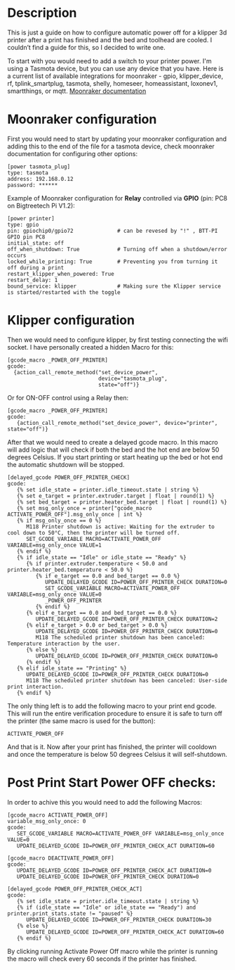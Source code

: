 # Description
This is just a guide on how to configure automatic power off for a klipper 3d printer after a print has finished and the bed and toolhead are cooled. I couldn’t find a guide for this, so I decided to write one. 

To start with you would need to add a switch to your printer power. I'm using a Tasmota device, but you can use any device that you have. Here is a current list of available integrations for moonraker - gpio, klipper_device, rf, tplink_smartplug, tasmota, shelly, homeseer, homeassistant, loxonev1, smartthings, or mqtt. [Moonraker documentation](https://moonraker.readthedocs.io/en/latest/configuration/#power)

# Moonraker configuration 
First you would need to start by updating your moonraker configuration and adding this to the end of the file for a tasmota device, check moonraker documentation for configuring other options:
```
[power tasmota_plug]
type: tasmota
address: 192.168.0.12
password: ******
```
   Example of Moonraker configuration for **Relay** controlled via **GPIO** (pin: PC8 on Bigtreetech Pi V1.2):
```
[power printer]
type: gpio
pin: gpiochip0/gpio72              # can be revesed by "!" , BTT-PI GPIO pin PC8
initial_state: off  
off_when_shutdown: True            # Turning off when a shutdown/error occurs 
locked_while_printing: True        # Preventing you from turning it off during a print
restart_klipper_when_powered: True
restart_delay: 1
bound_service: klipper             # Making sure the Klipper service is started/restarted with the toggle
```
# Klipper configuration
Then we would need to configure klipper, by first testing connecting the wifi socket. I have personally created a hidden Macro for this:

```
[gcode_macro _POWER_OFF_PRINTER]
gcode:
  {action_call_remote_method("set_device_power",
                             device="tasmota_plug",
                             state="off")}
```
   Or for ON-OFF control using a Relay then:
```
[gcode_macro _POWER_OFF_PRINTER]
gcode:
   {action_call_remote_method("set_device_power", device="printer", state="off")}
```
After that we would need to create a delayed gcode macro. In this macro will add logic that will check if both the bed and the hot end are below 50 degrees Celsius. If you start printing or start heating up the bed or hot end the automatic shutdown will be stopped. 
```
[delayed_gcode POWER_OFF_PRINTER_CHECK]
gcode:
   {% set idle_state = printer.idle_timeout.state | string %}
   {% set e_target = printer.extruder.target | float | round(1) %}
   {% set bed_target = printer.heater_bed.target | float | round(1) %}
   {% set msg_only_once = printer["gcode_macro ACTIVATE_POWER_OFF"].msg_only_once | int %}
   {% if msg_only_once == 0 %}
      M118 Printer shutdown is active: Waiting for the extruder to cool down to 50°C, then the printer will be turned off.
      SET_GCODE_VARIABLE MACRO=ACTIVATE_POWER_OFF VARIABLE=msg_only_once VALUE=1  
   {% endif %}  
   {% if idle_state == "Idle" or idle_state == "Ready" %}
      {% if printer.extruder.temperature < 50.0 and printer.heater_bed.temperature < 50.0 %}
         {% if e_target == 0.0 and bed_target == 0.0 %}
            UPDATE_DELAYED_GCODE ID=POWER_OFF_PRINTER_CHECK DURATION=0
            SET_GCODE_VARIABLE MACRO=ACTIVATE_POWER_OFF VARIABLE=msg_only_once VALUE=0
            _POWER_OFF_PRINTER
         {% endif %}	
      {% elif e_target == 0.0 and bed_target == 0.0 %}
         UPDATE_DELAYED_GCODE ID=POWER_OFF_PRINTER_CHECK DURATION=2
      {% elif e_target > 0.0 or bed_target > 0.0 %}
         UPDATE_DELAYED_GCODE ID=POWER_OFF_PRINTER_CHECK DURATION=0
         M118 The scheduled printer shutdown has been canceled: Temperature interaction by the user.
      {% else %}
         UPDATE_DELAYED_GCODE ID=POWER_OFF_PRINTER_CHECK DURATION=0
      {% endif %}	  
   {% elif idle_state == "Printing" %}
      UPDATE_DELAYED_GCODE ID=POWER_OFF_PRINTER_CHECK DURATION=0
      M118 The scheduled printer shutdown has been canceled: User-side print interaction.	  
   {% endif %}
```

The only thing left is to add the following macro to your print end gcode. This will run the entire verification procedure to ensure it is safe to turn off the printer (the same macro is used for the button):
```
ACTIVATE_POWER_OFF
```

And that is it. Now after your print has finished, the printer will cooldown and once the temperature is below 50 degrees Celsius it will self-shutdown.

# Post Print Start Power OFF checks:
In order to achive this you would need to add the following Macros:
```
[gcode_macro ACTIVATE_POWER_OFF]
variable_msg_only_once: 0
gcode:
   SET_GCODE_VARIABLE MACRO=ACTIVATE_POWER_OFF VARIABLE=msg_only_once VALUE=0
   UPDATE_DELAYED_GCODE ID=POWER_OFF_PRINTER_CHECK_ACT DURATION=60

[gcode_macro DEACTIVATE_POWER_OFF]
gcode:
   UPDATE_DELAYED_GCODE ID=POWER_OFF_PRINTER_CHECK_ACT DURATION=0
   UPDATE_DELAYED_GCODE ID=POWER_OFF_PRINTER_CHECK DURATION=0

[delayed_gcode POWER_OFF_PRINTER_CHECK_ACT]
gcode:
   {% set idle_state = printer.idle_timeout.state | string %}
   {% if (idle_state == "Idle" or idle_state == "Ready") and printer.print_stats.state != "paused" %}
      UPDATE_DELAYED_GCODE ID=POWER_OFF_PRINTER_CHECK DURATION=30
   {% else %}
      UPDATE_DELAYED_GCODE ID=POWER_OFF_PRINTER_CHECK_ACT DURATION=60
   {% endif %}
```
By clicking running Activate Power Off macro while the printer is running the macro will check every 60 seconds if the printer has finished. 

